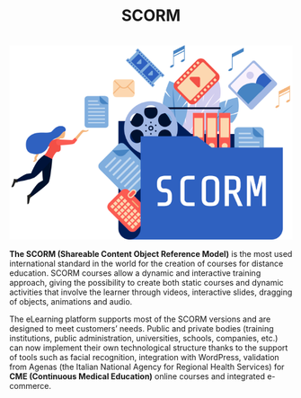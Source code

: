 <div align="center">
<h1>SCORM</h1>
<br>
<img src="https://raw.githubusercontent.com/tsevindik/scorm/master/img/scorm.png" alt="SCORM">
<br>
</div>

**The SCORM (Shareable Content Object Reference Model)** is the most used international standard in the world for the creation of courses for distance education. SCORM courses allow a dynamic and interactive training approach, giving the possibility to create both static courses and dynamic activities that involve the learner through videos, interactive slides, dragging of objects, animations and audio.

The eLearning platform supports most of the SCORM versions and are designed to meet customers’ needs. Public and private bodies (training institutions, public administration, universities, schools, companies, etc.) can now implement their own technological structure thanks to the support of tools such as facial recognition, integration with WordPress, validation from Agenas (the Italian National Agency for Regional Health Services) for **CME (Continuous Medical Education)** online courses and integrated e-commerce.